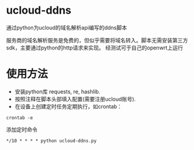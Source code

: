 # ucloud-ddns
通过python为ucloud的域名解析api编写的ddns脚本

服务商的域名解析服务是免费的，但似乎需要将域名转入。脚本无需安装第三方sdk，主要通过python的http请求来实现。
经测试可于自己的openwrt上运行

# 使用方法
+ 安装python库 requests, re, hashlib.
+ 按照注释在脚本头部填入配置(需要注册ucloud账号).
+ 在设备上创建定时任务定期执行，如crontab：
```
crontab -e
```
添加定时命令
```
*/10 * * * * python ucloud-ddns.py
```
